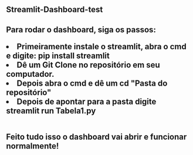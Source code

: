 <h2>Streamlit-Dashboard-test<h2>

<p>Para rodar o dashboard, siga os passos:<p>
<li> Primeiramente instale o streamlit, abra o cmd e digite: pip install streamlit </li>
<li> Dê um Git Clone no repositório em seu computador. </li>
<li> Depois abra o cmd e dê um cd "Pasta do repositório" </li>
<li> Depois de apontar para a pasta digite streamlit run Tabela1.py </li>
<br>
<p>Feito tudo isso o dashboard vai abrir e funcionar normalmente!<p>
